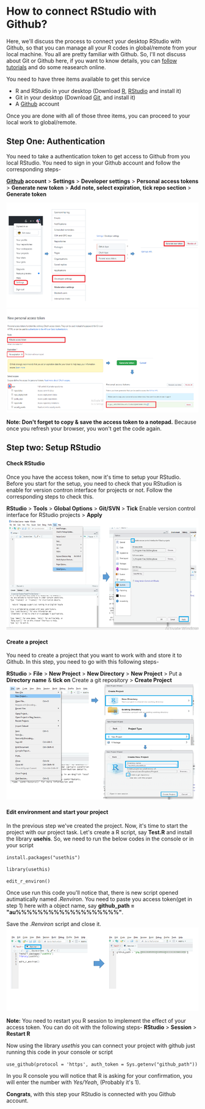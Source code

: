 # How to connect RStudio with Github?
Here, we'll discuss the process to connect your desktop RStudio with Github, so that you can manage all your R codes in global/remote from your local machine.
You all are pretty familiar with Github. So, I'll not discuss about Git or Github here, if you want to know details, you can [follow tutorials](https://www.youtube.com/watch?v=SWYqp7iY_Tc) and do some reasearch online.

You need to have three items available to get this service
* R and RStudio in your desktop (Download [R](https://cran.r-project.org/bin/windows/base/), [RStudio](https://www.rstudio.com/products/rstudio/download/) and install it)
* Git in your desktop (Download [Git](https://git-scm.com/downloads), and install it)
* A [Github](https://github.com/) account

Once you are done with all of those three items, you can proceed to your local work to global/remote.

## Step One: Authentication
You need to take a authentication token to get access to Github from you local RStudio. You need to sign in your Github account and follow the corresponding steps-

**[Github](https://github.com/) account** > **Settings** > **Developer settings** > **Personal access tokens** > **Generate new token** > **Add note, select expiration, tick repo section** > **Generate token**

![Authentication process](C1.png)
![](C2.png)

**Note: Don't forget to copy & save the access token to a notepad.** Because once you refresh your browser, you won't get the code again.

## Step two: Setup RStudio
#### Check RStudio
Once you have the access token, now it's time to setup your RStudio. Before you start for the setup, you need to check that you RStudion is enable for version contron interface for projects or not. Follow the corresponding steps to check this.

**RStudio** > **Tools** > **Global Options** > **Git/SVN** > **Tick** Enable version control interface for RStudio projects > **Apply**
![](C3.png)

#### Create a project
You need to create a project that you want to work with and store it to Github. In this step, you need to go with this following steps-

**RStudio** > **File** > **New Project** > **New Directory** > **New Project** > Put a **Directory name** & **tick on** Create a git repository > **Create Project**
![](C4.png)

#### Edit environment and start your project
In the previous step we've created the project. Now, it's time to start the project with our project task. Let's create a R script, say **Test.R** and install the library **usehis**. So, we need to run the below codes in the console or in your script

`install.packages("usethis")`

`library(usethis)`

`edit_r_environ()`

Once use run this code you'll notice that, there is new script opened autimatically named *.Renviron*. You need to paste you access token(get in step 1) here with a object name, 
say **github_path = "au%%%%%%%%%%%%%%%%%%%"**.

Save the *.Renviron* script and close it.
![](C5.png)

**Note:** You need to restart you R session to implement the effect of your access token. You can do oit with the following steps-
**RStudio** > **Session** > **Restart R**

Now using the library *usethis* you can connect your project with github just running this code in your console or script

`
use_github(protocol = 'https', auth_token = Sys.getenv("github_path"))
`

In you R console you will notice that R is asking for your confirmation, you will enter the number with *Yes/Yeah*, (Probably it's 1).

**Congrats**, with this step your RStudio is connected with you Github account.
